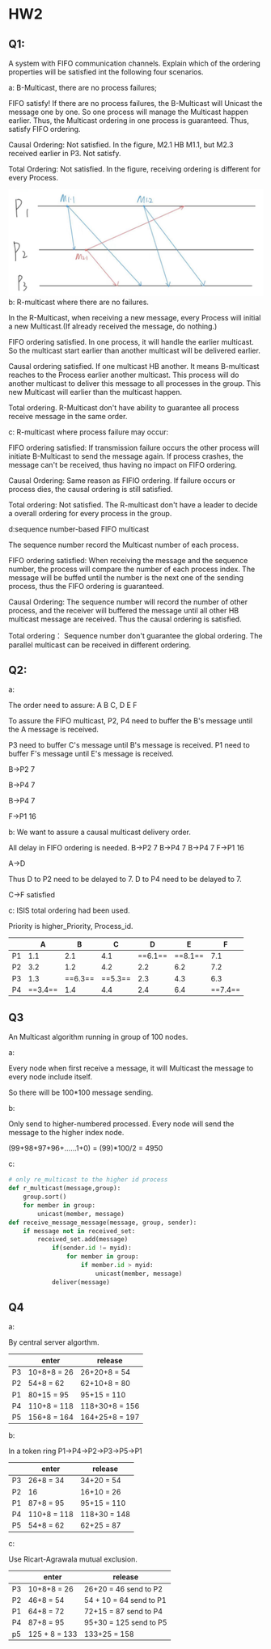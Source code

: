 # HW2

## Q1:

A system with FIFO communication channels. Explain which of the ordering properties will be satisfied int the following four scenarios.

a: B-Multicast, there are no process failures;

FIFO satisfy! If there are no process failures, the B-Multicast will Unicast the message one by one. So one process will manage the Multicast happen earlier. Thus, the Multicast ordering in one process is guaranteed. Thus, satisfy FIFO ordering.

Causal Ordering: Not satisfied. In the figure, M2.1 HB M1.1, but M2.3  received earlier in P3. Not satisfy.

Total Ordering: Not satisfied. In the figure, receiving ordering is different for every Process.

![image-20230322104656885](pictures/image-20230322104656885.png)b: R-multicast where there are no failures. 

In the R-Multicast, when receiving a new message, every Process will initial a new Multicast.(If already received the message, do nothing.)

FIFO ordering satisfied. In one process, it will handle the earlier multicast. So the multicast start earlier than another multicast will be delivered earlier.

Causal ordering satisfied. If one multicast HB another. It means B-multicast reaches to the Process earlier another multicast. This process will do another multicast to deliver this message to all processes in the group. This new Multicast will earlier than the multicast happen.

Total ordering. R-Multicast don't have ability to guarantee all process receive message in the same order.



c: R-multicast where process failure may occur:

FIFO ordering satisfied: If transmission failure occurs the other process will initiate B-Multicast to send the message again. If process crashes, the message can't be received, thus having no impact on FIFO ordering.

Causal Ordering: Same reason as FIFIO ordering. If failure occurs or process dies, the causal ordering is still satisfied.

Total ordering: Not satisfied. The R-multicast don't have a leader to decide a overall ordering for every process in the group.



d:sequence number-based FIFO multicast 

The sequence number record the Multicast number of each process. 

FIFO ordering satisfied: When receiving the message and the sequence number, the process will compare the number of each process index. The message will be buffed until the number is the next one of the sending process, thus the FIFO ordering is guaranteed.

Causal Ordering: The sequence number will record the number of other process, and the receiver will buffered the message until all other HB multicast message are received. Thus the causal ordering is satisfied.

Total ordering： Sequence number don't guarantee the global ordering. The parallel multicast can be received in different ordering.

## Q2:

a: 

The order need to assure: A B C, D E F

To assure the FIFO multicast, P2, P4 need to buffer the B's message until the A message is received.

P3 need to buffer C's message until B's message is received. P1 need to buffer F's message until E's message is received.

B->P2  7

B->P4 7 

B->P4 7

F->P1 16

b: We want to assure a causal multicast delivery order. 

All delay in FIFO ordering is needed. B->P2  7 B->P4 7  B->P4 7  F->P1 16

A->D

Thus D to P2 need to be delayed to 7. D to P4 need to be delayed to 7.

C->F satisfied



c: ISIS total ordering had been used.

Priority is higher_Priority, Process_id.

|      | A       | B       | C       | D       | E       | F       |
| ---- | ------- | ------- | ------- | ------- | ------- | ------- |
| P1   | 1.1     | 2.1     | 4.1     | ==6.1== | ==8.1== | 7.1     |
| P2   | 3.2     | 1.2     | 4.2     | 2.2     | 6.2     | 7.2     |
| P3   | 1.3     | ==6.3== | ==5.3== | 2.3     | 4.3     | 6.3     |
| P4   | ==3.4== | 1.4     | 4.4     | 2.4     | 6.4     | ==7.4== |

## Q3

An Multicast algorithm running in group of 100 nodes.

a: 

Every node when first receive a message, it will Multicast the message to every node include itself. 

So there will be 100*100 message sending.

b: 

Only send to higher-numbered processed.  Every node will send the message to the higher index node.

(99+98+97+96+......1+0) = (99)*100/2 = 4950

c: 

```python
# only re_multicast to the higher id process
def r_multicast(message,group):
    group.sort()
    for member in group:
        unicast(member, message)
def receive_message_message(message, group, sender):
    if message not in received_set:
        received_set.add(message)
        	if(sender.id != myid):
                for member in group:
                    if member.id > myid:
                        unicast(member, message)
            deliver(message)
```



## Q4

a: 

By central server algorthm.

|      | enter       | release        |
| ---- | ----------- | -------------- |
| P3   | 10+8+8 = 26 | 26+20+8 = 54   |
| P2   | 54+8 = 62   | 62+10+8 = 80   |
| P1   | 80+15 = 95  | 95+15 = 110    |
| P4   | 110+8 = 118 | 118+30+8 = 156 |
| P5   | 156+8 = 164 | 164+25+8 = 197 |

b:

In a token ring P1->P4->P2->P3->P5->P1

|      | enter       | release      |
| ---- | ----------- | ------------ |
| P3   | 26+8 = 34   | 34+20 = 54   |
| P2   | 16          | 16+10 = 26   |
| P1   | 87+8 = 95   | 95+15 = 110  |
| P4   | 110+8 = 118 | 118+30 = 148 |
| P5   | 54+8 = 62   | 62+25 = 87   |

c:  

Use Ricart-Agrawala mutual exclusion.

|      | enter         | release                 |
| ---- | ------------- | ----------------------- |
| P3   | 10+8+8 = 26   | 26+20 = 46 send to P2   |
| P2   | 46+8 = 54     | 54 + 10 = 64 send to P1 |
| P1   | 64+8 = 72     | 72+15 = 87 send to P4   |
| P4   | 87+8 = 95     | 95+30 = 125 send to P5  |
| p5   | 125 + 8 = 133 | 133+25 = 158            |

























